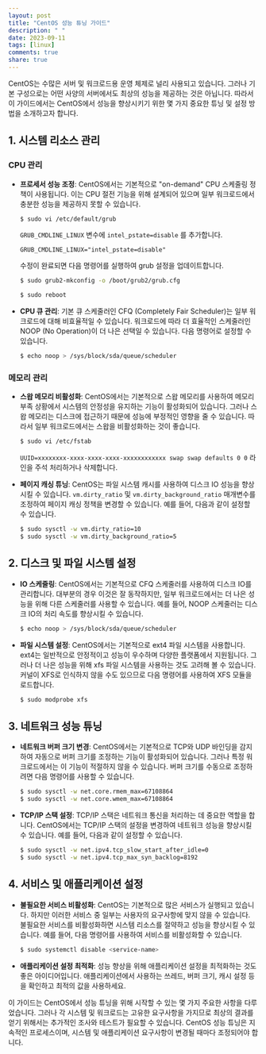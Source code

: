 ```yaml
---
layout: post
title: "CentOS 성능 튜닝 가이드"
description: " "
date: 2023-09-11
tags: [linux]
comments: true
share: true
---
```


CentOS는 수많은 서버 및 워크로드용 운영 체제로 널리 사용되고 있습니다. 그러나 기본 구성으로는 어떤 사양의 서버에서도 최상의 성능을 제공하는 것은 아닙니다. 따라서 이 가이드에서는 CentOS에서 성능을 향상시키기 위한 몇 가지 중요한 튜닝 및 설정 방법을 소개하고자 합니다.

## 1. 시스템 리소스 관리

### CPU 관리

- **프로세서 성능 조정**:
  CentOS에서는 기본적으로 "on-demand" CPU 스케줄링 정책이 사용됩니다. 이는 CPU 절전 기능을 위해 설계되어 있으며 일부 워크로드에서 충분한 성능을 제공하지 못할 수 있습니다.
  ```bash
  $ sudo vi /etc/default/grub
  ```
  `GRUB_CMDLINE_LINUX` 변수에 `intel_pstate=disable` 를 추가합니다.
  ```
  GRUB_CMDLINE_LINUX="intel_pstate=disable"
  ```
  수정이 완료되면 다음 명령어를 실행하여 grub 설정을 업데이트합니다.
  ```bash
  $ sudo grub2-mkconfig -o /boot/grub2/grub.cfg
  ```
  ```bash
  $ sudo reboot
  ```

- **CPU 큐 관리**:
  기본 큐 스케줄러인 CFQ (Completely Fair Scheduler)는 일부 워크로드에 대해 비효율적일 수 있습니다. 워크로드에 따라 더 효율적인 스케줄러인 NOOP (No Operation)이 더 나은 선택일 수 있습니다. 다음 명령어로 설정할 수 있습니다.
  ```bash
  $ echo noop > /sys/block/sda/queue/scheduler
  ```

### 메모리 관리

- **스왑 메모리 비활성화**:
  CentOS에서는 기본적으로 스왑 메모리를 사용하여 메모리 부족 상황에서 시스템의 안정성을 유지하는 기능이 활성화되어 있습니다. 그러나 스왑 메모리는 디스크에 접근하기 때문에 성능에 부정적인 영향을 줄 수 있습니다. 따라서 일부 워크로드에서는 스왑을 비활성화하는 것이 좋습니다.
  ```bash
  $ sudo vi /etc/fstab
  ```
  `UUID=xxxxxxxx-xxxx-xxxx-xxxx-xxxxxxxxxxxx swap swap defaults 0 0` 라인을 주석 처리하거나 삭제합니다.

- **페이지 캐싱 튜닝**:
  CentOS는 파일 시스템 캐시를 사용하여 디스크 IO 성능을 향상시킬 수 있습니다. `vm.dirty_ratio` 및 `vm.dirty_background_ratio` 매개변수를 조정하여 페이지 캐싱 정책을 변경할 수 있습니다. 예를 들어, 다음과 같이 설정할 수 있습니다.
  ```bash
  $ sudo sysctl -w vm.dirty_ratio=10
  $ sudo sysctl -w vm.dirty_background_ratio=5
  ```

## 2. 디스크 및 파일 시스템 설정

- **IO 스케줄링**:
  CentOS에서는 기본적으로 CFQ 스케줄러를 사용하여 디스크 IO를 관리합니다. 대부분의 경우 이것은 잘 동작하지만, 일부 워크로드에서는 더 나은 성능을 위해 다른 스케줄러를 사용할 수 있습니다. 예를 들어, NOOP 스케줄러는 디스크 IO의 처리 속도를 향상시킬 수 있습니다.
  ```bash
  $ echo noop > /sys/block/sda/queue/scheduler
  ```

- **파일 시스템 설정**:
  CentOS에서는 기본적으로 ext4 파일 시스템을 사용합니다. ext4는 일반적으로 안정적이고 성능이 우수하며 다양한 플랫폼에서 지원됩니다. 그러나 더 나은 성능을 위해 xfs 파일 시스템을 사용하는 것도 고려해 볼 수 있습니다. 커널이 XFS로 인식하지 않을 수도 있으므로 다음 명령어를 사용하여 XFS 모듈을 로드합니다.
  ```bash
  $ sudo modprobe xfs
  ```

## 3. 네트워크 성능 튜닝

- **네트워크 버퍼 크기 변경**:
  CentOS에서는 기본적으로 TCP와 UDP 바인딩을 감지하여 자동으로 버퍼 크기를 조정하는 기능이 활성화되어 있습니다. 그러나 특정 워크로드에서는 이 기능이 적절하지 않을 수 있습니다. 버퍼 크기를 수동으로 조정하려면 다음 명령어를 사용할 수 있습니다.
  ```bash
  $ sudo sysctl -w net.core.rmem_max=67108864
  $ sudo sysctl -w net.core.wmem_max=67108864
  ```

- **TCP/IP 스택 설정**:
  TCP/IP 스택은 네트워크 통신을 처리하는 데 중요한 역할을 합니다. CentOS에서는 TCP/IP 스택의 설정을 변경하여 네트워크 성능을 향상시킬 수 있습니다. 예를 들어, 다음과 같이 설정할 수 있습니다.
  ```bash
  $ sudo sysctl -w net.ipv4.tcp_slow_start_after_idle=0
  $ sudo sysctl -w net.ipv4.tcp_max_syn_backlog=8192
  ```

## 4. 서비스 및 애플리케이션 설정

- **불필요한 서비스 비활성화**:
  CentOS는 기본적으로 많은 서비스가 실행되고 있습니다. 하지만 이러한 서비스 중 일부는 사용자의 요구사항에 맞지 않을 수 있습니다. 불필요한 서비스를 비활성화하면 시스템 리소스를 절약하고 성능을 향상시킬 수 있습니다. 예를 들어, 다음 명령어를 사용하여 서비스를 비활성화할 수 있습니다.
  ```bash
  $ sudo systemctl disable <service-name>
  ```

- **애플리케이션 설정 최적화**:
  성능 향상을 위해 애플리케이션 설정을 최적화하는 것도 좋은 아이디어입니다. 애플리케이션에서 사용하는 쓰레드, 버퍼 크기, 캐시 설정 등을 확인하고 최적의 값을 사용하세요.

이 가이드는 CentOS에서 성능 튜닝을 위해 시작할 수 있는 몇 가지 주요한 사항을 다루었습니다. 그러나 각 시스템 및 워크로드는 고유한 요구사항을 가지므로 최상의 결과를 얻기 위해서는 추가적인 조사와 테스트가 필요할 수 있습니다. CentOS 성능 튜닝은 지속적인 프로세스이며, 시스템 및 애플리케이션 요구사항이 변경될 때마다 조정되어야 합니다.